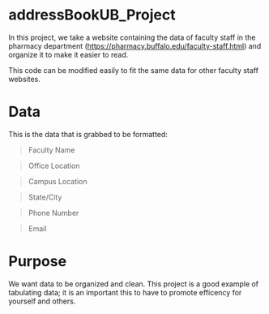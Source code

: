 # addressBookUB_Project
In this project, we take a website containing the data of faculty staff in the pharmacy department (https://pharmacy.buffalo.edu/faculty-staff.html) and organize it to make it easier to read.

This code can be modified easily to fit the same data for other faculty staff websites.

# Data

This is the data that is grabbed to be formatted:

>Faculty Name

>Office Location

>Campus Location

>State/City

>Phone Number

>Email

# Purpose

We want data to be organized and clean. This project is a good example of tabulating data; it is an important this to have to promote efficency for yourself and others.
